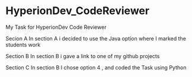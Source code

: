 # HyperionDev_CodeReviewer
 My Task for HyperionDev Code Reviewer

Secion A 
In section A i decided to use the Java option where I marked the students work

Section B 
In section B i gave a link to one of my github projects

Section C 
In section B I chose option 4 , and coded the Task using Python 
